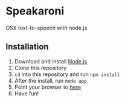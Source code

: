 # Speakaroni
OSX text-to-speech with node.js

## Installation
1. Download  and install [Node.js](https://nodejs.org/)
2. Clone this repository
3. `cd` into this repository and run `npm install`
4. After the install, run `node app`
5. Point your browser to [here](http://localhost:3000)
6. Have fun!
